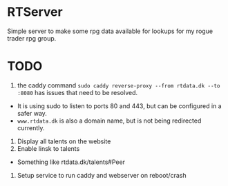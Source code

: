 # RTServer
Simple server to make some rpg data available for lookups for my rogue trader rpg group.



# TODO
1. the caddy command `sudo caddy reverse-proxy --from rtdata.dk --to :8080` has issues that need to be resolved.
  - It is using sudo to listen to ports 80 and 443, but can be configured in a safer way.
  - `www.rtdata.dk` is also a domain name, but is not being redirected currently.
1. Display all talents on the website
1. Enable linsk to talents
  - Something like rtdata.dk/talents#Peer
1. Setup service to run caddy and webserver on reboot/crash
